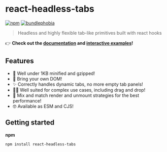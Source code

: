 # react-headless-tabs

[![npm](https://badgen.net/npm/v/react-headless-tabs)](https://www.npmjs.com/package/react-headless-tabs) [![bundlephobia](https://badgen.net/bundlephobia/minzip/react-headless-tabs)](https://bundlephobia.com/result?p=react-headless-tabs)

> Headless and highly flexible tab-like primitives built with react hooks

👉 **Check out the [documentation](https://react-headless-tabs.pierluc.io/#documentation) and [interactive examples](https://react-headless-tabs.pierluc.io/#examples)!**

## Features

- 🌱 Well under 1KB minified and gzipped!
- 🚛 Bring your own DOM!
- ✨ Correctly handles dynamic tabs, no more empty tab panels!
- 🤹‍♂️ Well suited for complex use cases, including drag and drop!
- 🚀 Mix and match render and unmount strategies for the best performance!
- 🤓 Available as ESM and CJS!

## Getting started

**npm**

```
npm install react-headless-tabs
```
